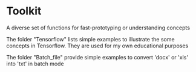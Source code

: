 # Toolkit
A diverse set of functions for fast-prototyping or understanding concepts

The folder "Tensorflow" lists simple examples to illustrate the some concepts in Tensorflow. They are used for my own educational purposes

The folder "Batch_file" provide simple examples to convert 'docx' or 'xls' into 'txt' in batch mode
